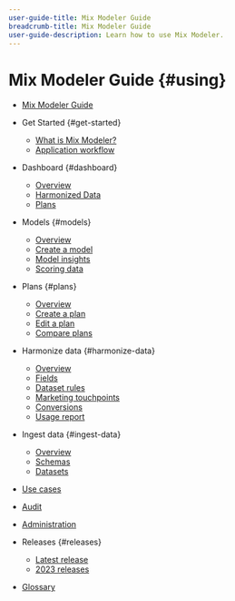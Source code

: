 ```yaml
---
user-guide-title: Mix Modeler Guide
breadcrumb-title: Mix Modeler Guide
user-guide-description: Learn how to use Mix Modeler.
---
```


# Mix Modeler Guide {#using}

+ [Mix Modeler Guide](overview.md)

+ Get Started {#get-started}
  + [What is Mix Modeler?](get-started/about.md)
  + [Application workflow](get-started/workflow.md)

+ Dashboard {#dashboard}
  + [Overview](dashboard/overview.md)
  + [Harmonized Data](dashboard/harmonized-data.md)
  + [Plans](dashboard/plans.md)

+ Models {#models}
  + [Overview](models/overview.md)
  + [Create a model](models/create.md)
  + [Model insights](models/insights.md)
  + [Scoring data](models/scoring-data.md)
  
+ Plans {#plans}
  + [Overview](plans/overview.md)
  + [Create a plan](plans/create.md)
  + [Edit a plan](plans/edit.md)
  + [Compare plans](plans/compare.md)
  
+ Harmonize data {#harmonize-data}
  + [Overview](harmonize-data/overview.md)
  + [Fields](harmonize-data/fields.md)
  + [Dataset rules](harmonize-data/dataset-rules.md)
  + [Marketing touchpoints](harmonize-data/marketing-touchpoints.md)
  + [Conversions](harmonize-data/conversions.md)
  + [Usage report](harmonize-data/usage-report.md)

+ Ingest data {#ingest-data}
  + [Overview](ingest-data/overview.md)
  + [Schemas](ingest-data/schemas.md)
  + [Datasets](ingest-data/datasets.md)

+ [Use cases](use-cases.md)

+ [Audit](audit.md)

+ [Administration](administration.md)

+ Releases {#releases}
  + [Latest release](releases/latest.md)
  + [2023 releases](releases/2023.md)

+ [Glossary](glossary.md)
